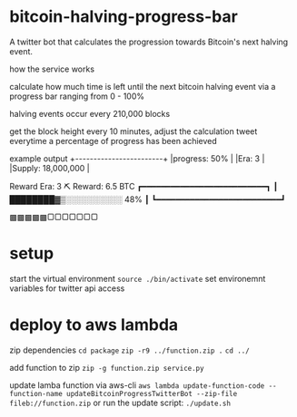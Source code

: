 # bitcoin-halving-progress-bar
A twitter bot that calculates the progression towards Bitcoin's next halving event.


how the service works

calculate how much time is left until the next bitcoin halving event via a progress bar ranging from 0 - 100%

halving events occur every 210,000 blocks

get the block height every 10 minutes,
adjust the calculation
tweet everytime a percentage of progress has been achieved

example output
+------------------------+
|progress: 50%           |
|Era: 3                  |
|Supply: 18,000,000      |


Reward Era: 3
⛏ Reward: 6.5 BTC
┏━━━━━━━━━━━━━━━━━━━━━━━━━━┓
┃ ████████▓▒░░░░░░░░░░ 48% ┃
┗━━━━━━━━━━━━━━━━━━━━━━━━━━┛

▩▩▩▩▩▢▢▢▢▢▢▢

# setup
start the virtual environment
`source ./bin/activate`
set environemnt variables for twitter api access

# deploy to aws lambda
zip dependencies
`cd package`
`zip -r9 ../function.zip .`
`cd ../`

add function to zip
`zip -g function.zip service.py`

update lamba function via aws-cli
`aws lambda update-function-code --function-name updateBitcoinProgressTwitterBot --zip-file fileb://function.zip`
or run the update script: `./update.sh`


